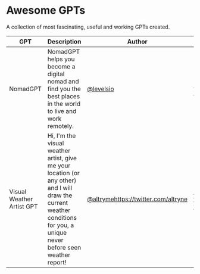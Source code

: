 # Awesome GPTs

A collection of most fascinating, useful and working GPTs created.

| GPT  | Description  | Author  | Link | 
|---|---|---|---|
| NomadGPT | NomadGPT helps you become a digital nomad and find you the best places in the world to live and work remotely. | [@levelsio](https://twitter.com/levelsio) | https://chat.openai.com/g/g-0k9rvxdJn-nomadgpt |
| Visual Weather Artist GPT | Hi, I'm the visual weather artist, give me your location (or any other) and I will draw the current weather conditions for you, a unique never before seen weather report! | [@altryme](https://twitter.com/altryne)https://twitter.com/altryne | https://chat.openai.com/g/g-twUGxmpHv-visual-weather-artist-gpt |

